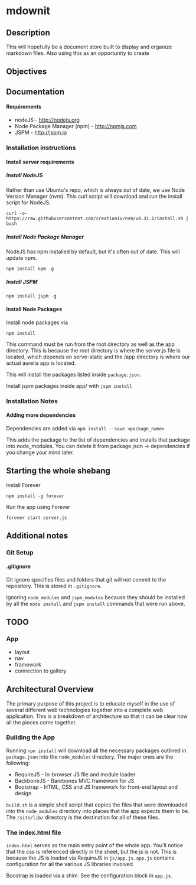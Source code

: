 # mdownit

## Description

This will hopefully be a document store built to display and organize markdown files.  Also using this as an opportunity to create 

## Objectives

## Documentation

#### Requirements

* nodeJS - http://nodejs.org
* Node Package Manager (npm) - http://npmjs.com
* JSPM - http://jspm.io

### Installation instructions

#### Install server requirements

##### Install NodeJS

Rather than use Ubuntu's repo, which is always out of date, we use Node Version Manager (nvm).  This curl script will download and run the install script for NodeJS.

``` 
curl -o- https://raw.githubusercontent.com/creationix/nvm/v0.31.1/install.sh | bash
```

##### Install Node Package Manager

NodeJS has npm installed by default, but it's often out of date.  This will update npm.

`npm install npm -g`

##### Install JSPM

`npm install jspm -g`

#### Install Node Packages

Install node packages via

`npm install`

This command must be run from the root directory as well as the app directory.  This is because the root directory is where the server.js file is located, which depends on serve-static and the /app directory is where our actual aurelia app is located.

This will install the packages listed inside `package.json`.

Install jspm packages inside app/ with `jspm install`

### Installation Notes

#### Adding more dependencies

Dependencies are added via `npm install --save <package_name>`

This adds the package to the list of dependencies and installs that package into node_modules.  You can delete it from package.json -> dependencies if you change your mind later.

## Starting the whole shebang

Install Forever

`npm install -g forever`

Run the app using Forever

`forever start server.js`

## Additional notes

### Git Setup

#### .gitignore

Git ignore specifies files and folders that git will not commit to the repository.  This is stored in `.gitignore`.

Ignoring `node_modules` and `jspm_modules` because they should be installed by all the `node install` and `jspm install` commands that were run above.

## TODO

### App

* layout
* nav
* framework
* connection to gallery

## Architectural Overview

The primary purpose of this project is to educate myself in the use of several different web technologies together into a complete web application.  This is a breakdown of architecture so that it can be clear how all the pieces come together.

### Building the App

Running `npm install` will download all the necessary packages outlined in `package.json` into the `node_modules` directory.  The major ones are the following:

* RequireJS - In-browser JS file and module loader
* BackboneJS - Barebones MVC framework for JS
* Bootstrap - HTML, CSS and JS framework for front-end layout and design

`build.sh` is a simple shell script that copies the files that were downloaded into the `node_modules` directory into places that the app expects them to be.  The `/site/lib/` directory is the destination for all of these files.

### The index.html file

`index.html` serves as the main entry point of the whole app.  You'll notice that the css is referenced directly in the sheet, but the js is not.  This is because the JS is loaded via RequireJS in `js/app.js`.  `app.js` contains configuration for all the various JS libraries involved.

Boostrap is loaded via a shim.  See the configuration block in `app.js`.  
